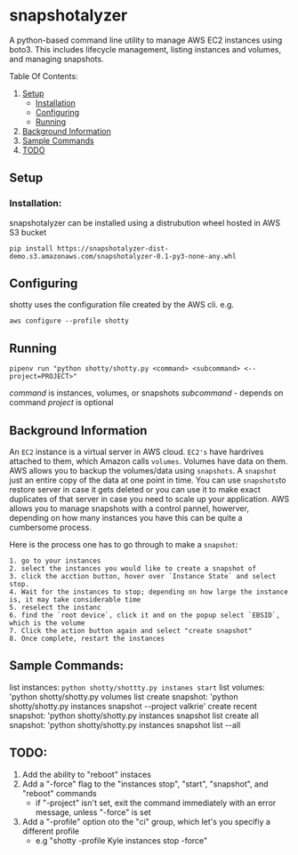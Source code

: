 # snapshotalyzer

A python-based command line utility to manage AWS EC2 instances using boto3. This includes lifecycle management, listing instances and volumes, and managing snapshots.

Table Of Contents:

1. [Setup](#setup)
   - [Installation](#installation)
   - [Configuring](#configuring)
   - [Running](#running)
2. [Background Information](#background-information)
3. [Sample Commands](#sample-commands)
4. [TODO](#todo)

## Setup

### Installation:

snapshotalyzer can be installed using a distrubution wheel hosted in AWS S3 bucket

`pip install https://snapshotalyzer-dist-demo.s3.amazonaws.com/snapshotalyzer-0.1-py3-none-any.whl`

## Configuring

shotty uses the configuration file created by the AWS cli. e.g.

`aws configure --profile shotty`

## Running

`pipenv run "python shotty/shotty.py <command> <subcommand> <--project=PROJECT>"`

_command_ is instances, volumes, or snapshots
_subcommand_ - depends on command
_project_ is optional

## Background Information

An `EC2` instance is a virtual server in AWS cloud. `EC2's` have hardrives attached to them, which Amazon calls `volumes`. Volumes have data on them. AWS allows you to backup the volumes/data using `snapshots`. A `snapshot` just an entire copy of the data at one point in time. You can use `snapshots`to restore server in case it gets deleted
or you can use it to make exact duplicates of that server in case you need to scale up your application. AWS allows you to manage snapshots with a control pannel, howerver, depending on how many instances you have this can be quite a cumbersome process.

Here is the process one has to go through to make a `snapshot`:

    1. go to your instances
    2. select the instances you would like to create a snapshot of
    3. click the acction button, hover over `Instance State` and select stop.
    4. Wait for the instances to stop; depending on how large the instance is, it may take considerable time
    5. reselect the instanc
    6. find the `root device`, click it and on the popup select `EBSID`, which is the volume
    7. Click the action button again and select "create snapshot"
    8. Once complete, restart the instances

## Sample Commands:

list instances: `python shotty/shottty.py instanes start`
list volumes: 'python shotty/shotty.py volumes list
create snapshot: 'python shotty/shotty.py instances snapshot --project valkrie'
create recent snapshot: 'python shotty/shotty.py instances snapshot list
create all snapshot: 'python shotty/shotty.py instances snapshot list --all

## TODO:

1. Add the ability to "reboot" instaces
2. Add a "-force" flag to the "instances stop", "start", "snapshot", and "reboot" commands
   - if "-project" isn't set, exit the command immediately with an error message, unless "-force" is set
3. Add a "-profile" option oto the "ci" group, which let's you specifiy a different profile
   - e.g "shotty -profile Kyle instances stop -force"
